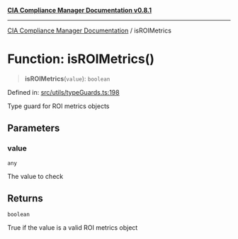 [**CIA Compliance Manager Documentation v0.8.1**](../README.md)

***

[CIA Compliance Manager Documentation](../globals.md) / isROIMetrics

# Function: isROIMetrics()

> **isROIMetrics**(`value`): `boolean`

Defined in: [src/utils/typeGuards.ts:198](https://github.com/Hack23/cia-compliance-manager/blob/aea527f1006de96602c10bb201453301cffe7b07/src/utils/typeGuards.ts#L198)

Type guard for ROI metrics objects

## Parameters

### value

`any`

The value to check

## Returns

`boolean`

True if the value is a valid ROI metrics object
